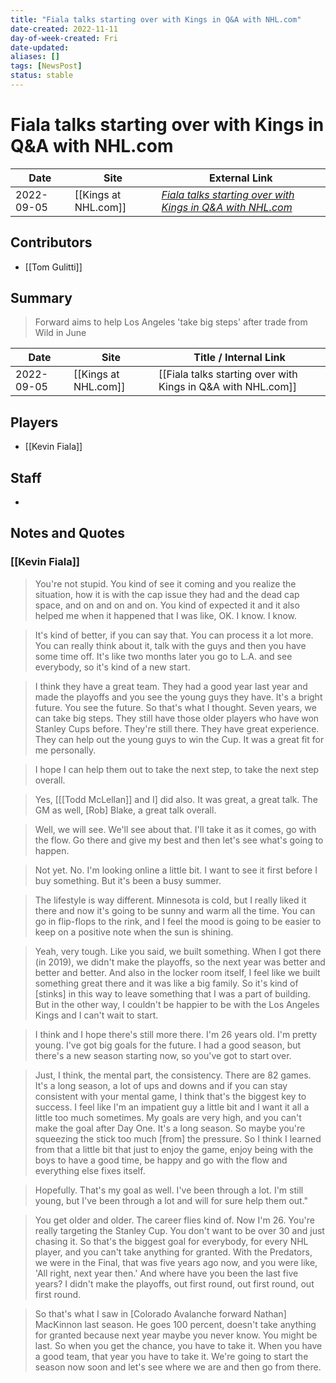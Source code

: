 ```yaml
---
title: "Fiala talks starting over with Kings in Q&A with NHL.com"
date-created: 2022-11-11
day-of-week-created: Fri
date-updated: 
aliases: []
tags: [NewsPost]
status: stable
---
```


# Fiala talks starting over with Kings in Q&A with NHL.com

| Date       | Site                 | External Link                                                                                                                    |
| ---------- | -------------------- | -------------------------------------------------------------------------------------------------------------------------------- |
| 2022-09-05 | [[Kings at NHL.com]] | [*Fiala talks starting over with Kings in Q&A with NHL.com*](https://www.nhl.com/news/sitting-down-with-kevin-fiala/c-335446576) |

## Contributors
- [[Tom Gulitti]]

## Summary
> Forward aims to help Los Angeles 'take big steps' after trade from Wild in June

| Date       | Site                 | Title / Internal Link                                        |
| ---------- | -------------------- | ------------------------------------------------------------ |
| 2022-09-05 | [[Kings at NHL.com]] | [[Fiala talks starting over with Kings in Q&A with NHL.com]] |

## Players
- [[Kevin Fiala]]

## Staff
- 

## Notes and Quotes
### [[Kevin Fiala]]
> You're not stupid. You kind of see it coming and you realize the situation, how it is with the cap issue they had and the dead cap space, and on and on and on. You kind of expected it and it also helped me when it happened that I was like, OK. I know. I know.

> It's kind of better, if you can say that. You can process it a lot more. You can really think about it, talk with the guys and then you have some time off. It's like two months later you go to L.A. and see everybody, so it's kind of a new start.

> I think they have a great team. They had a good year last year and made the playoffs and you see the young guys they have. It's a bright future. You see the future. So that's what I thought. Seven years, we can take big steps. They still have those older players who have won Stanley Cups before. They're still there. They have great experience. They can help out the young guys to win the Cup. It was a great fit for me personally.

> I hope I can help them out to take the next step, to take the next step overall.

> Yes, \[[[Todd McLellan]] and I] did also. It was great, a great talk. The GM as well, \[Rob] Blake, a great talk overall.

> Well, we will see. We'll see about that. I'll take it as it comes, go with the flow. Go there and give my best and then let's see what's going to happen.

> Not yet. No. I'm looking online a little bit. I want to see it first before I buy something. But it's been a busy summer.

> The lifestyle is way different. Minnesota is cold, but I really liked it there and now it's going to be sunny and warm all the time. You can go in flip-flops to the rink, and I feel the mood is going to be easier to keep on a positive note when the sun is shining.

> Yeah, very tough. Like you said, we built something. When I got there (in 2019), we didn't make the playoffs, so the next year was better and better and better. And also in the locker room itself, I feel like we built something great there and it was like a big family. So it's kind of \[stinks] in this way to leave something that I was a part of building. But in the other way, I couldn't be happier to be with the Los Angeles Kings and I can't wait to start.

> I think and I hope there's still more there. I'm 26 years old. I'm pretty young. I've got big goals for the future. I had a good season, but there's a new season starting now, so you've got to start over.

> Just, I think, the mental part, the consistency. There are 82 games. It's a long season, a lot of ups and downs and if you can stay consistent with your mental game, I think that's the biggest key to success. I feel like I'm an impatient guy a little bit and I want it all a little too much sometimes. My goals are very high, and you can't make the goal after Day One. It's a long season. So maybe you're squeezing the stick too much \[from] the pressure. So I think I learned from that a little bit that just to enjoy the game, enjoy being with the boys to have a good time, be happy and go with the flow and everything else fixes itself.

> Hopefully. That's my goal as well. I've been through a lot. I'm still young, but I've been through a lot and will for sure help them out."

> You get older and older. The career flies kind of. Now I'm 26. You're really targeting the Stanley Cup. You don't want to be over 30 and just chasing it. So that's the biggest goal for everybody, for every NHL player, and you can't take anything for granted. With the Predators, we were in the Final, that was five years ago now, and you were like, 'All right, next year then.' And where have you been the last five years? I didn't make the playoffs, out first round, out first round, out first round.

> So that's what I saw in \[Colorado Avalanche forward Nathan] MacKinnon last season. He goes 100 percent, doesn't take anything for granted because next year maybe you never know. You might be last. So when you get the chance, you have to take it. When you have a good team, that year you have to take it. We're going to start the season now soon and let's see where we are and then go from there.